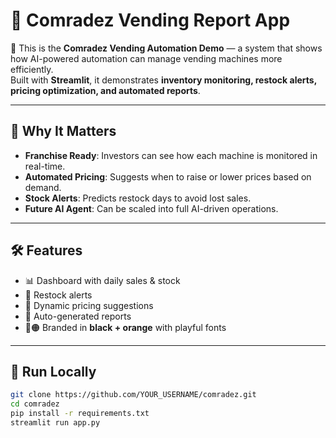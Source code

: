 # 🍊 Comradez Vending Report App

🚀 This is the **Comradez Vending Automation Demo** — a system that shows how AI-powered automation can manage vending machines more efficiently.  
Built with **Streamlit**, it demonstrates **inventory monitoring, restock alerts, pricing optimization, and automated reports**.

---

## 🎯 Why It Matters
- **Franchise Ready**: Investors can see how each machine is monitored in real-time.  
- **Automated Pricing**: Suggests when to raise or lower prices based on demand.  
- **Stock Alerts**: Predicts restock days to avoid lost sales.  
- **Future AI Agent**: Can be scaled into full AI-driven operations.  

---

## 🛠 Features
- 📊 Dashboard with daily sales & stock
- 🛒 Restock alerts
- 💸 Dynamic pricing suggestions
- 📑 Auto-generated reports
- 🖤🟠 Branded in **black + orange** with playful fonts

---

## 🚀 Run Locally
```bash
git clone https://github.com/YOUR_USERNAME/comradez.git
cd comradez
pip install -r requirements.txt
streamlit run app.py
